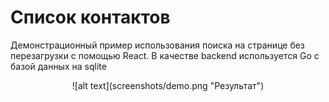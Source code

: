 # Список контактов
Демонстрационный пример использования поиска на странице без перезагрузки с помощью React.
В качестве backend используется Go с базой данных на sqlite
<p align="center"> 
  ![alt text](screenshots/demo.png "Результат") 
</p>
